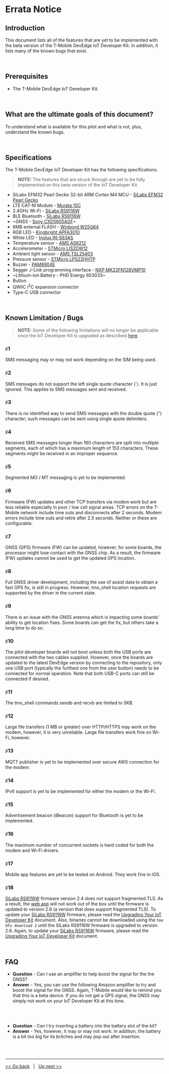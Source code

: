 # Errata Notice

## Introduction
This document lists all of the features that are yet to be implemented with the beta version of the T-Mobile DevEdge IoT Developer Kit.  In addition, it lists many of the known bugs that exist. 

<br>

## Prerequisites
- The T-Mobile DevEdge IoT Developer Kit. 

<br>

## What are the ultimate goals of this document?
To understand what is available for this pilot and what is not, plus, understand the known bugs. 

<br>

## Specifications
The T-Mobile DevEdge IoT Developer Kit has the following specifications.

> **NOTE:** The features that are struck through are yet to be fully implemented on this beta version of the IoT Developer Kit.

- SiLabs EFM32 Pearl Gecko 32-bit ARM Cortex M4 MCU - [SiLabs EFM32 Pearl Gecko](https://www.silabs.com/mcu/32-bit-microcontrollers/efm32-pearl-gecko)
- LTE CAT-M Module - [Murata 1SC](https://www.t-mobile.com/content/dam/tfb/pdf/tfb-iot/LBADXX01SC_Data_Sheet_v1.7.pdf)
- 2.4GHz Wi-Fi - [SiLabs RS9116W](https://www.silabs.com/wireless/wi-fi/rs9116-wi-fi-ncp-modules/device.rs9116w-sb00-aa0)
- BLE Bluetooth - [SiLabs RS9116W](https://www.silabs.com/wireless/wi-fi/rs9116-wi-fi-ncp-modules/device.rs9116w-sb00-aa0)
- ~GNSS - [Sony CXD5605AGF](https://www.sony-semicon.co.jp/e/products/lsi/gps/product.html)~
- 8MB external FLASH - [Winbond W25Q64](https://www.winbond.com/resource-files/w25q64fv%20revq%2006142016.pdf)
- RGB LED - [Kingbright APFA3010](https://www.kingbrightusa.com/images/catalog/SPEC/APFA3010LSEEZGKQBKC.pdf)
- White LED - [Inolux IN-S63AS](https://www.inolux-corp.com/datasheet/SMDLED/Mono%20Color%20Side%20View/IN-S63AS%20Series_V1.0.pdf)
- Temperature sensor - [AMS AS6212](https://ams.com/en/as621x)
- Accelerometer - [STMicro LIS2DW12](https://www.st.com/resource/en/datasheet/lis2dw12.pdf)
- Ambient light sensor - [AMS TSL25403](https://ams.com/documents/20143/36005/TSL2540_DS000564_4-00.pdf/39728ac4-098c-9eca-b5ca-61d9c6f3a588)
- Pressure sensor - [STMicro LPS22HHTP](https://www.st.com/resource/en/datasheet/lps22hh.pdf)
- Buzzer - [PAM8904E](https://www.diodes.com/assets/Datasheets/PAM8904E.pdf)
- Segger J-Link programming interface - [NXP MK22FN128VMP10](https://www.nxp.com/part/MK22FN128VMP10#/)
- ~Lithium-ion Battery - PHD Energy 603033~
- Button
- QWIIC I<sup>2</sup>C expansion connector
- Type-C USB connector

<br>

## Known Limitation / Bugs 

> **NOTE:** Some of the following limitations will no longer be applicable once the IoT Developer Kit is upgraded as described [here](09-Upgrading-your-IoT-Developer-Kit.md).

### &#9839;1
SMS messaging may or may not work depending on the SIM being used.

### &#9839;2
SMS messages do not support the left single quote character (`). It is just ignored. This applies to SMS messages sent and received.

### &#9839;3
There is no identified way to send SMS messages with the double quote (") character; such messages can be sent using single quote delimiters.

### &#9839;4
Received SMS messages longer than 160 characters are split into multiple segments, each of which has a maximum length of 153 characters. These segments might be received in an improper sequence.

### &#9839;5
Segmented MO / MT messaging is yet to be implemented.

### &#9839;6
Firmware (FW) updates and other TCP transfers via modem work but are less reliable especially in poor / low cell signal areas. TCP errors on the T-Mobile network include time outs and disconnects after 2 seconds. Modem errors include time outs and retire after 2.5 seconds. Neither or these are configurable. 

### &#9839;7
GNSS (GPS) firmware (FW) can be updated, however, for some boards, the processor might lose contact with the GNSS chip. As a result, the firmware (FW) updates cannot be used to get the updated GPS location.

### &#9839;8
Full GNSS driver development, including the use of assist data to obtain a fast GPS fix, is still in progress. However, tmo_shell location requests are supported by the driver in the current state.

### &#9839;9
There is an issue with the GNSS antenna which is impacting some boards' ability to get location fixes. Some boards can get the fix, but others take a long time to do so.

### &#9839;10
The pilot developer boards will not boot unless both the USB ports are connected with the two cables supplied. However, once the boards are updated to the latest DevEdge version by connecting to the repository, only one USB port (typically the furthest one from the user button) needs to be connected for normal operation. Note that both USB-C ports can still be connected if desired. 

### &#9839;11
The tmo_shell commands sendb  and recvb  are limited to 5KB.

### &#9839;12
Large file transfers (1 MB or greater) over HTTP/HTTPS may work on the modem, however, it is very unreliable. Large file transfers work fine on Wi-Fi, however.

### &#9839;13
MQTT publisher is yet to be implemented over secure AWS connection for the modem.

### &#9839;14
IPv6 support is yet to be implemented for either the modem or the Wi-Fi.

### &#9839;15
Advertisement beacon (iBeacon) support for Bluetooth is yet to be implemented.

### &#9839;16
The maximum number of concurrent sockets is hard coded for both the modem and Wi-Fi drivers.

### &#9839;17
Mobile app features are yet to be tested on Android. They work fine in iOS.

### &#9839;18
[SiLabs RS9116W](https://www.silabs.com/wireless/wi-fi/rs9116-wi-fi-ncp-modules/device.rs9116w-sb00-aa0) firmware version 2.4 does not support fragmented TLS. As a result, the [web app](10-Accompanying-Apps.md) will not work out of the box until the firmware is updated to version 2.6 (a version that does support fragmented TLS). To update your [SiLabs RS9116W](https://www.silabs.com/wireless/wi-fi/rs9116-wi-fi-ncp-modules/device.rs9116w-sb00-aa0) firmware, please read the [Upgrading Your IoT Developer Kit](09-Upgrading-your-IoT-Developer-Kit.md) document.  Also, binaries cannot be downloaded using the `tmo dfu download 2` until the SiLabs RS9116W firmware is upgraded to version 2.6. Again, to update your [SiLabs RS9116W](https://www.silabs.com/wireless/wi-fi/rs9116-wi-fi-ncp-modules/device.rs9116w-sb00-aa0) firmware, please read the [Upgrading Your IoT Developer Kit](09-Upgrading-your-IoT-Developer-Kit.md) document.

<br>

## FAQ

- **Question** - Can I use an amplifier to help boost the signal for the the GNSS? 
- **Answer** - Yes, you can use the following Amazon amplifier to try and boost the signal for the GNSS.  Again, T-Mobile would like to remind you that this is a beta device. If you do not get a  GPS signal, the GNSS may simply not work on your IoT Developer Kit at this time. 

<br><br>

- **Question** - Can I try inserting a battery into the battery slot of the kit?
- **Answer** - Yes, however, it may or may not work. In addition, the battery is a bit too big for its britches and may pop out after insertion.

<br><br>
***
[<< Go back](13-FAQ.md) &nbsp; | &nbsp; [Up next >>](15-Release-Notes.md)
